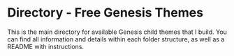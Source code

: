 # Directory - Free Genesis Themes
This is the main directory for available Genesis child themes that I build. You can find
all information and details within each folder structure, as well as a README with instructions.
